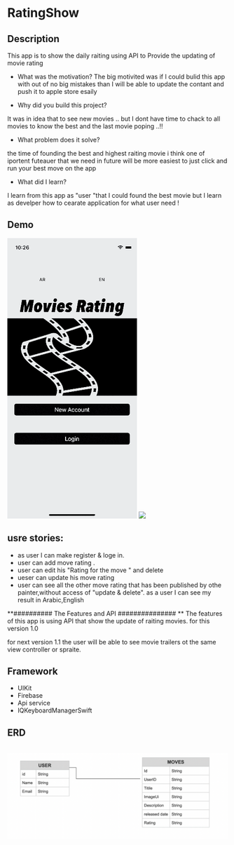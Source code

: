 # RatingShow

## Description
This app is to show the daily raiting using API to Provide the updating of movie rating 

- What was the motivation?
The big motivited was if I could bulid this app with out of no big mistakes than I will be able to update the contant and push it to apple store esaily 

- Why did you build this project? 

It was in idea that to see new movies .. but I dont have time to chack to all movies to know the best and the last movie poping ..!!


- What problem does it solve?

the time of founding the best and highest raiting movie i think one of iportent futeauer that we need in future will be more easiest to just click and run your best move on the app 

- What did I learn?

I learn from this app as "user "that I could found the best movie 
but I learn as develper how to cearate application for what user need !

## Demo
![](light.gif)
![](dark.gif)

## usre stories:

- as user I can make register & loge in.
- user can add move rating .
- user can edit his "Rating for the move " and delete
- ueser can update his move rating 
- user can see![]() all the other move rating that has been published by othe painter,without access of "update & delete".
as a user I can see my result in Arabic,English


**########## The Features and API ###############
**
The features of this app is using API that show the update of raiting movies.
for this version 1.0

for next version 1.1  the user will be able to see movie trailers ot the same view controller or spraite.


## Framework
- UIKit
- Firebase
- Api service
- IQKeyboardManagerSwift

## ERD
​
![](ERD.png)


